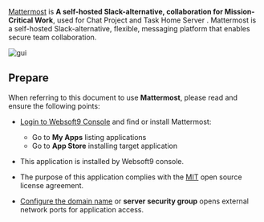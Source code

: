 [Mattermost](https://mattermost.com/) is **A self-hosted Slack-alternative, collaboration for Mission-Critical Work**, used for Chat Project and Task Home Server . Mattermost is a self-hosted Slack-alternative, flexible, messaging platform that enables secure team collaboration.


![gui](https://libs.websoft9.com/Websoft9/DocsPicture/zh/mattermost/mattermost-gui-websoft9.webp)


## Prepare

When referring to this document to use **Mattermost**, please read and ensure the following points:

- [Login to Websoft9 Console](./login-console) and find or install Mattermost:
  - Go to **My Apps** listing applications 
  - Go to **App Store** installing target application

- This application is installed by Websoft9 console.


- The purpose of this application complies with the [MIT](https://opensource.org/licenses/MIT) open source license agreement.


- [Configure the domain name](./domain-set) or **server security group** opens external network ports for application access.